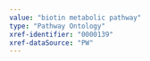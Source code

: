 ```yaml
---
value: "biotin metabolic pathway"
type: "Pathway Ontology"
xref-identifier: "0000139"
xref-dataSource: "PW"
---
```

